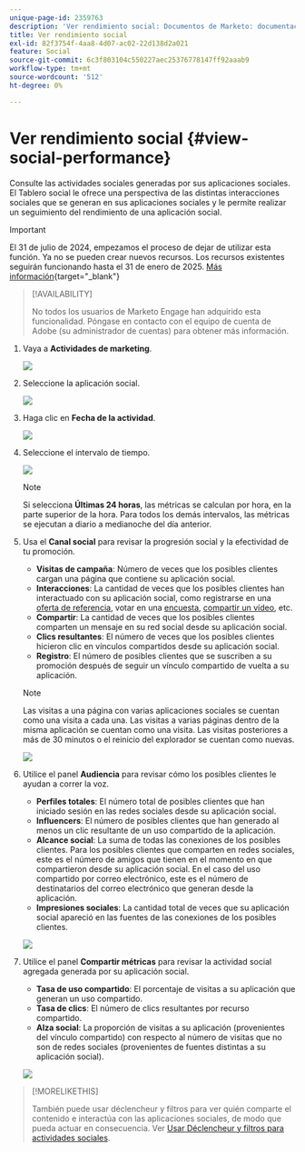 ```yaml
---
unique-page-id: 2359763
description: 'Ver rendimiento social: Documentos de Marketo: documentación del producto'
title: Ver rendimiento social
exl-id: 82f3754f-4aa8-4d07-ac02-22d138d2a021
feature: Social
source-git-commit: 6c3f803104c550227aec25376778147ff92aaab9
workflow-type: tm+mt
source-wordcount: '512'
ht-degree: 0%

---
```


# Ver rendimiento social {#view-social-performance}

Consulte las actividades sociales generadas por sus aplicaciones sociales. El Tablero social le ofrece una perspectiva de las distintas interacciones sociales que se generan en sus aplicaciones sociales y le permite realizar un seguimiento del rendimiento de una aplicación social.

>[!IMPORTANT]
>
>El 31 de julio de 2024, empezamos el proceso de dejar de utilizar esta función. Ya no se pueden crear nuevos recursos. Los recursos existentes seguirán funcionando hasta el 31 de enero de 2025. [Más información](https://nation.marketo.com/t5/employee-blogs/marketo-engage-social-features-deprecation/ba-p/351977){target="_blank"}

>[!AVAILABILITY]
>
>No todos los usuarios de Marketo Engage han adquirido esta funcionalidad. Póngase en contacto con el equipo de cuenta de Adobe (su administrador de cuentas) para obtener más información.

1. Vaya a **Actividades de marketing**.

   ![](assets/login-marketing-activities.png)

1. Seleccione la aplicación social.

   ![](assets/image2014-9-23-17-3a10-3a13.png)

1. Haga clic en **Fecha de la actividad**.

   ![](assets/image2014-9-23-17-3a10-3a22.png)

1. Seleccione el intervalo de tiempo.

   ![](assets/image2014-9-23-17-3a10-3a35.png)

   >[!NOTE]
   >
   >Si selecciona **Últimas 24 horas**, las métricas se calculan por hora, en la parte superior de la hora. Para todos los demás intervalos, las métricas se ejecutan a diario a medianoche del día anterior.

1. Usa el **Canal social** para revisar la progresión social y la efectividad de tu promoción.

   * **Visitas de campaña**: Número de veces que los posibles clientes cargan una página que contiene su aplicación social.
   * **Interacciones**: La cantidad de veces que los posibles clientes han interactuado con su aplicación social, como registrarse en una [oferta de referencia](/help/marketo/product-docs/demand-generation/social/referral-offers/create-a-referral-offer.md), votar en una [encuesta](/help/marketo/product-docs/demand-generation/social/creating-a-poll/create-a-poll.md), [compartir un vídeo](/help/marketo/product-docs/demand-generation/landing-pages/free-form-landing-pages/add-a-video-to-a-free-form-landing-page.md), etc.
   * **Compartir**: La cantidad de veces que los posibles clientes comparten un mensaje en su red social desde su aplicación social.
   * **Clics resultantes**: El número de veces que los posibles clientes hicieron clic en vínculos compartidos desde su aplicación social.
   * **Registro**: El número de posibles clientes que se suscriben a su promoción después de seguir un vínculo compartido de vuelta a su aplicación.

   >[!NOTE]
   >
   >Las visitas a una página con varias aplicaciones sociales se cuentan como una visita a cada una. Las visitas a varias páginas dentro de la misma aplicación se cuentan como una visita. Las visitas posteriores a más de 30 minutos o el reinicio del explorador se cuentan como nuevas.

   ![](assets/image2014-9-23-17-3a11-3a16.png)

1. Utilice el panel **Audiencia** para revisar cómo los posibles clientes le ayudan a correr la voz.

   * **Perfiles totales**: El número total de posibles clientes que han iniciado sesión en las redes sociales desde su aplicación social.
   * **Influencers**: El número de posibles clientes que han generado al menos un clic resultante de un uso compartido de la aplicación.
   * **Alcance social**: La suma de todas las conexiones de los posibles clientes. Para los posibles clientes que comparten en redes sociales, este es el número de amigos que tienen en el momento en que compartieron desde su aplicación social. En el caso del uso compartido por correo electrónico, este es el número de destinatarios del correo electrónico que generan desde la aplicación.
   * **Impresiones sociales**: La cantidad total de veces que su aplicación social apareció en las fuentes de las conexiones de los posibles clientes.

   ![](assets/image2014-9-23-17-3a11-3a26.png)

1. Utilice el panel **Compartir métricas** para revisar la actividad social agregada generada por su aplicación social.

   * **Tasa de uso compartido**: El porcentaje de visitas a su aplicación que generan un uso compartido.
   * **Tasa de clics**: El número de clics resultantes por recurso compartido.
   * **Alza social**: La proporción de visitas a su aplicación (provenientes del vínculo compartido) con respecto al número de visitas que no son de redes sociales (provenientes de fuentes distintas a su aplicación social).

   ![](assets/image2014-9-23-17-3a11-3a35.png)

>[!MORELIKETHIS]
>
>También puede usar déclencheur y filtros para ver quién comparte el contenido e interactúa con las aplicaciones sociales, de modo que pueda actuar en consecuencia. Ver [Usar Déclencheur y filtros para actividades sociales](/help/marketo/product-docs/demand-generation/social/social-functions/triggers-and-filters-for-social-activities.md).
